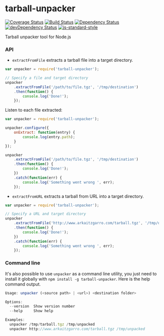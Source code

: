 # tarball-unpacker

[![Coverage Status](https://coveralls.io/repos/arkaitzgarro/tarball-unpacker/badge.svg?branch=master&service=github)](https://coveralls.io/github/arkaitzgarro/tarball-unpacker?branch=master)
[![Build Status](https://travis-ci.org/arkaitzgarro/tarball-unpacker.svg?branch=master)](https://travis-ci.org/arkaitzgarro/tarball-unpacker)
[![Dependency Status](https://david-dm.org/arkaitzgarro/tarball-unpacker.svg)](https://david-dm.org/arkaitzgarro/tarball-unpacker)
[![devDependency Status](https://david-dm.org/arkaitzgarro/tarball-unpacker/dev-status.svg)](https://david-dm.org/arkaitzgarro/tarball-unpacker#info=devDependencies)
[![js-standard-style](https://img.shields.io/badge/code%20style-standard-brightgreen.svg)](http://standardjs.com/)

Tarball unpacker tool for Node.js

### API

* `extractFromFile` extracts a tarball file into a target directory.

```javascript
var unpacker = require('tarball-unpacker');

// Specify a file and target directory
unpacker
    .extractFromFile('/path/to/file.tgz', '/tmp/destination')
    .then(function() {
        console.log('Done!');
    });
```

Listen to each file extracted:

```javascript
var unpacker = require('tarball-unpacker');

unpacker.configure({
    onExtract: function(entry) {
        console.log(entry.path);
    }
});

unpacker
    .extractFromFile('/path/to/file.tgz', '/tmp/destination')
    .then(function() {
        console.log('Done!');
    })
    .catch(function(err) {
        console.log('Something went wrong ', err);
    });
```

* `extractFromURL` extracts a tarball from URL into a target directory.

```javascript
var unpacker = require('tarball-unpacker');

// Specify a URL and target directory
unpacker
    .extractFromFile('http://www.arkaitzgarro.com/tarball.tgz', '/tmp/destination')
    .then(function() {
        console.log('Done!');
    })
    .catch(function(err) {
        console.log('Something went wrong ', err);
    });
```

### Command line

It's also possible to use `unpacker` as a command line utility, you just need to
install it globally with `npm install -g tarball-unpacker`. Here is the help command
output.

```javascript
Usage: unpacker (<source path> | <url>) <destination folder>

Options:
  --version  Show version number                                       [boolean]
  --help     Show help                                                 [boolean]

Examples:
  unpacker /tmp/tarball.tgz /tmp/unpacked
  unpacker http://www.arkaitzgarro.com/tarball.tgz /tmp/unpacked
```
